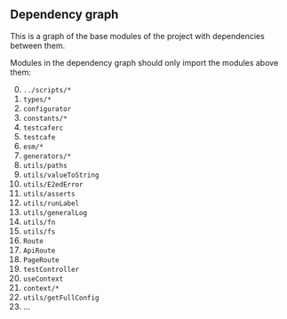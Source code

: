 ## Dependency graph

This is a graph of the base modules of the project with dependencies between them.

Modules in the dependency graph should only import the modules above them:

0. `../scripts/*`
1. `types/*`
2. `configurator`
3. `constants/*`
4. `testcaferc`
5. `testcafe`
6. `esm/*`
7. `generators/*`
8. `utils/paths`
9. `utils/valueToString`
10. `utils/E2edError`
11. `utils/asserts`
12. `utils/runLabel`
13. `utils/generalLog`
14. `utils/fn`
15. `utils/fs`
16. `Route`
17. `ApiRoute`
18. `PageRoute`
19. `testController`
20. `useContext`
21. `context/*`
22. `utils/getFullConfig`
23. ...
